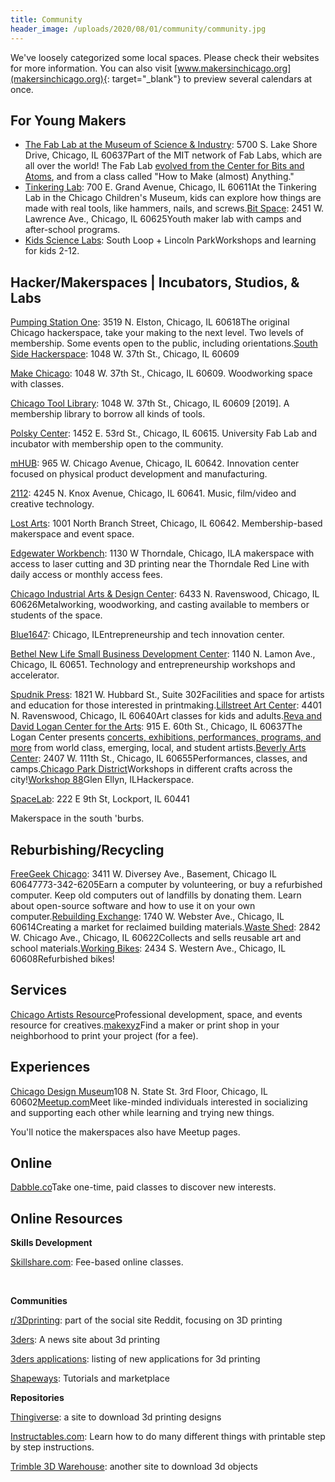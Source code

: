 ```yaml
---
title: Community
header_image: /uploads/2020/08/01/community/community.jpg
---
```


We've loosely categorized some local spaces. Please check their websites for more information. You can also visit [www.makersinchicago.org](makersinchicago.org){: target="_blank"} to preview several calendars at once.

## For Young Makers&nbsp;

* [The Fab Lab at the Museum of Science & Industry](http://www.msichicago.org/whats-here/fab-lab/)\: 5700 S. Lake Shore Drive, Chicago, IL 60637Part of the MIT network of Fab Labs, which are all over the world\! The Fab Lab [evolved from the Center for Bits and Atoms](http://fab.cba.mit.edu/), and from a class called "How to Make (almost) Anything."
* [Tinkering Lab](http://www.chicagochildrensmuseum.org/index.php/experience/tinkering-lab)\: 700 E. Grand Avenue, Chicago, IL 60611At the Tinkering Lab in the Chicago Children's Museum, kids can explore how things are made with real tools, like hammers, nails, and screws.[Bit Space](http://www.bitspacechicago.com/)\: 2451 W. Lawrence Ave., Chicago, IL 60625Youth maker lab with camps and after-school programs.
* [Kids Science Labs](http://www.kslchicago.com/)\: South Loop + Lincoln ParkWorkshops and learning for kids 2-12.

## Hacker/Makerspaces \| Incubators, Studios, & Labs

[Pumping Station One](http://pumpingstationone.org/)\: 3519 N. Elston, Chicago, IL 60618The original Chicago hackerspace, take your making to the next level. Two levels of membership. Some events open to the public, including orientations.[South Side Hackerspace](http://www.sshchicago.org/)\: 1048 W. 37th St., Chicago, IL 60609

[Make Chicago](http://www.meetup.com/MAKE-Chicago/)\: 1048 W. 37th St., Chicago, IL 60609. Woodworking space with classes.

[Chicago Tool Library](https://chicagotoollibrary.org/)\: 1048 W. 37th St., Chicago, IL 60609 \[2019\]. A membership library to borrow all kinds of tools.

[Polsky Center](http://polsky.uchicago.edu/)\: 1452 E. 53rd St., Chicago, IL 60615. University Fab Lab and incubator with membership open to the community.

[mHUB](http://www.mhubchicago.com/)\: 965 W. Chicago Avenue, Chicago, IL 60642. Innovation center focused on physical product development and manufacturing.

[2112](http://2112inc.com/)\: 4245 N. Knox Avenue, Chicago, IL 60641. Music, film/video and creative technology.

[Lost Arts](http://lostarts.co/)\: 1001 North Branch Street, Chicago, IL 60642. Membership-based makerspace and event space.

[Edgewater Workbench](http://www.edgewaterworkbench.com/)\: 1130 W Thorndale, Chicago, ILA makerspace with access to laser cutting and 3D printing near the Thorndale Red Line with daily access or monthly access fees.

[Chicago Industrial Arts & Design Center](http://www.ciadc.org/)\: 6433 N. Ravenswood, Chicago, IL 60626Metalworking, woodworking, and casting available to members or students of the space.

[Blue1647](http://www.blue1647.com/)\: Chicago, ILEntrepreneurship and tech innovation center.

[Bethel New Life Small Business Development Center](http://www.bethelnewlife.org/our-investments/community-economic-development/business-development/illinois-small-business-development-center/)\: 1140 N. Lamon Ave., Chicago, IL 60651. Technology and entrepreneurship workshops and accelerator.

[Spudnik Press](http://www.spudnikpress.org/)\: 1821 W. Hubbard St., Suite 302Facilities and space for artists and education for those interested in printmaking.[Lillstreet Art Center](http://lillstreet.com/)\: 4401 N. Ravenswood, Chicago, IL 60640Art classes for kids and adults.[Reva and David Logan Center for the Arts](https://arts.uchicago.edu/explore/reva-and-david-logan-center-arts)\: 915 E. 60th St., Chicago, IL 60637The Logan Center presents [concerts, exhibitions, performances, programs, and more](https://arts.uchicago.edu/logan-center/programs-and-events) from world class, emerging, local, and student artists.[Beverly Arts Center](http://www.beverlyartcenter.org/)\: 2407 W. 111th St., Chicago, IL 60655Performances, classes, and camps.[Chicago Park District](http://www.chicagoparkdistrict.com/)Workshops in different crafts across the city\![Workshop 88](http://workshop88.com/)Glen Ellyn, ILHackerspace.

[SpaceLab](http://spacelab1.com/)\: 222 E 9th St, Lockport, IL 60441

Makerspace in the south 'burbs.

## Reburbishing/Recycling

[FreeGeek Chicago](http://freegeekchicago.org/)\: 3411 W. Diversey Ave., Basement, Chicago IL 60647773-342-6205Earn a computer by volunteering, or buy a refurbished computer. Keep old computers out of landfills by donating them. Learn about open-source software and how to use it on your own computer.[Rebuilding Exchange](http://rebuildingexchange.org/)\: 1740 W. Webster Ave., Chicago, IL 60614Creating a market for reclaimed building materials.[Waste Shed](http://www.thewasteshed.com/)\: 2842 W. Chicago Ave., Chicago, IL 60622Collects and sells reusable art and school materials.[Working Bikes](http://www.workingbikes.org/)\: 2434 S. Western Ave., Chicago, IL 60608Refurbished bikes\!

## Services

[Chicago Artists Resource](http://www.chicagoartistsresource.org/)Professional development, space, and events resource for creatives.[makexyz](http://www.makexyz.com/)Find a maker or print shop in your neighborhood to print your project (for a fee).

## Experiences

[Chicago Design Museum](https://chidm.com/)108 N. State St. 3rd Floor, Chicago, IL 60602[Meetup.com](http://meetup.com/)Meet like-minded individuals interested in socializing and supporting each other while learning and trying new things.

You'll notice the makerspaces also have Meetup pages.

## Online

[Dabble.co](http://dabble.co/)Take one-time, paid classes to discover new interests.

## Online Resources

**Skills Development**

[Skillshare.com](http://www.skillshare.com/)\: Fee-based online classes.

&nbsp;

**Communities**

[r/3Dprinting](http://www.reddit.com/r/3Dprinting/)\: part of the social site Reddit, focusing on 3D printing

[3ders](http://www.3ders.org/)\: A news site about 3d printing

[3ders applications](http://www.3ders.org/applications.html)\: listing of new applications for 3d printing

[Shapeways](http://www.shapeways.com/creator/tools)\: Tutorials and marketplace

**Repositories**

[Thingiverse](http://www.thingiverse.com/)\: a site to download 3d printing designs

[Instructables.com](http://Instructables.com)\: Learn how to do many different things with printable step by step instructions.

[Trimble 3D Warehouse](https://3dwarehouse.sketchup.com/index.html)\: another site to download 3d objects